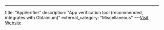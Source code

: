 ---
title: "AppVerifier"
description: "App verification tool (recommended, integrates with Obtainium)"
external_category: "Miscellaneous"
---[Visit Website](https://github.com/soupslurpr/AppVerifier)

